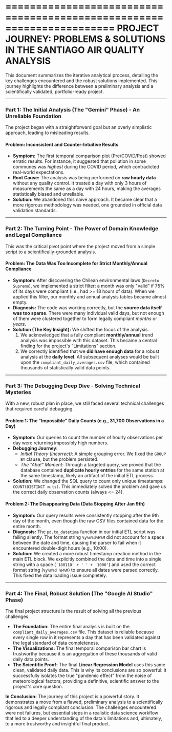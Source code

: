 ======================================================================
  PROJECT JOURNEY: PROBLEMS & SOLUTIONS IN THE SANTIAGO AIR QUALITY ANALYSIS
======================================================================

This document summarizes the iterative analytical process, detailing the key challenges encountered and the robust solutions implemented. This journey highlights the difference between a preliminary analysis and a scientifically validated, portfolio-ready project.

---

### **Part 1: The Initial Analysis (The "Gemini" Phase) - An Unreliable Foundation**

The project began with a straightforward goal but an overly simplistic approach, leading to misleading results.

#### **Problem: Inconsistent and Counter-Intuitive Results**
- **Symptom:** The first temporal comparison plot (Pre/COVID/Post) showed erratic results. For instance, it suggested that pollution in some communes was *highest* during the COVID period, which contradicted real-world expectations.
- **Root Cause:** The analysis was being performed on **raw hourly data** without any quality control. It treated a day with only 3 hours of measurements the same as a day with 24 hours, making the averages statistically biased and unreliable.
- **Solution:** We abandoned this naive approach. It became clear that a more rigorous methodology was needed, one grounded in official data validation standards.

---

### **Part 2: The Turning Point - The Power of Domain Knowledge and Legal Compliance**

This was the critical pivot point where the project moved from a simple script to a scientifically-grounded analysis.

#### **Problem: The Data Was Too Incomplete for Strict Monthly/Annual Compliance**
- **Symptom:** After discovering the Chilean environmental laws (`Decreto Supremo`), we implemented a strict filter: a month was only "valid" if 75% of its days were compliant (i.e., had >= 18 hours of data). When we applied this filter, our monthly and annual analysis tables became almost empty.
- **Diagnosis:** The code was working correctly, but the **source data itself was too sparse**. There were many individual valid days, but not enough of them were clustered together to form legally compliant *months* or *years*.
- **Solution (The Key Insight):** We shifted the focus of the analysis.
    1.  We acknowledged that a fully compliant **monthly/annual** trend analysis was impossible with this dataset. This became a central finding for the project's "Limitations" section.
    2.  We correctly identified that we **did have enough data** for a robust analysis at the **daily level**. All subsequent analyses would be built upon the `compliant_daily_averages.csv` file, which contained thousands of statistically valid data points.

---

### **Part 3: The Debugging Deep Dive - Solving Technical Mysteries**

With a new, robust plan in place, we still faced several technical challenges that required careful debugging.

#### **Problem 1: The "Impossible" Daily Counts (e.g., 31,700 Observations in a Day)**
- **Symptom:** Our queries to count the number of hourly observations per day were returning impossibly high numbers.
- **Debugging Journey:**
    - *Initial Theory (Incorrect):* A simple grouping error. We fixed the `GROUP BY` clause, but the problem persisted.
    - *The "Aha!" Moment:* Through a targeted query, we proved that the database contained **duplicate hourly entries** for the same station at the same timestamp, likely an artifact of the initial ETL process.
- **Solution:** We changed the SQL query to count only unique timestamps: `COUNT(DISTINCT m.ts)`. This immediately solved the problem and gave us the correct daily observation counts (always <= 24).

#### **Problem 2: The Disappearing Data (Data Stopping After Jan 9th)**
- **Symptom:** Our query results were consistently stopping after the 9th day of the month, even though the raw CSV files contained data for the entire month.
- **Diagnosis:** The `pd.to_datetime` function in our initial ETL script was failing silently. The format string `%y%m%d%H%M` did not account for a space between the date and time, causing the parser to fail when it encountered double-digit hours (e.g., 10:00).
- **Solution:** We created a more robust timestamp creation method in the main ETL block. We explicitly combined the date and time into a single string with a space (`'180110' + ' ' + '1000'`) and used the correct format string (`%y%m%d %H%M`) to ensure all dates were parsed correctly. This fixed the data loading issue completely.

---

### **Part 4: The Final, Robust Solution (The "Google AI Studio" Phase)**

The final project structure is the result of solving all the previous challenges.

- **The Foundation:** The entire final analysis is built on the `compliant_daily_averages.csv` file. This dataset is reliable because every single row in it represents a day that has been validated against the legal standard of data completeness.
- **The Visualizations:** The final temporal comparison bar chart is trustworthy because it is an aggregation of these thousands of valid daily data points.
- **The Scientific Proof:** The final **Linear Regression Model** uses this same clean, validated daily data. This is why its conclusions are so powerful: it successfully isolates the true "pandemic effect" from the noise of meteorological factors, providing a definitive, scientific answer to the project's core question.

**In Conclusion:** The journey of this project is a powerful story. It demonstrates a move from a flawed, preliminary analysis to a scientifically rigorous and legally compliant conclusion. The challenges encountered were not failures, but essential steps in a realistic data science workflow that led to a deeper understanding of the data's limitations and, ultimately, to a more trustworthy and insightful final product.